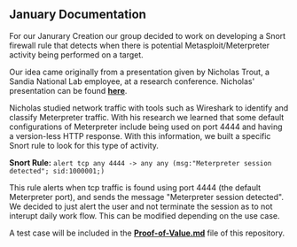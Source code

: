 ## January Documentation

For our Janurary Creation our group decided to work on developing a Snort firewall rule that detects when there is potential Metasploit/Meterpreter activity being performed on a target. 

Our idea came originally from a presentation given by Nicholas Trout, a Sandia National Lab employee, at a research conference. Nicholas' presentation can be found [**here**](https://www.osti.gov/biblio/1806612). 

Nicholas studied network traffic with tools such as Wireshark to identify and classify Meterpreter traffic. With his research we learned that some default configurations of Meterpreter include being used on port 4444 and having a version-less HTTP response. With this information, we built a specific Snort rule to look for this type of activity.

**Snort Rule:** `alert tcp any 4444 -> any any (msg:"Meterpreter session detected"; sid:1000001;)`

This rule alerts when tcp traffic is found using port 4444 (the default Meterpreter port), and sends the message "Meterpreter session detected". We decided to just alert the user and not terminate the session as to not interupt daily work flow. This can be modified depending on the use case. 

A test case will be included in the [**Proof-of-Value.md**](https://github.com/bigdan9811/byuis565monthlyprojects/blob/main/Jan_Creation_2023/Proof-of-Value.md) file of this repository. 
